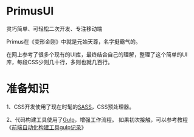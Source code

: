 # PrimusUI
灵巧简单、可轻松二次开发、专注移动端

Primus在《变形金刚》中就是元始天尊，名字挺霸气的。

在网上参考了很多个现有的UI库，最终结合自己的理解，整理了这个简单的UI库，每段CSS少则几十行，多则也就几百行。

# 准备知识
1、CSS开发使用了现在时髦的<a href="http://sass-lang.com/" target="_blank">SASS</a>，CSS预处理器。

2、代码构建工具使用了<a href="http://gulpjs.com/" target="_blank">Gulp</a>，增强工作流程。
如果初次接触，可以参考教程
《<a href="http://www.cnblogs.com/strick/p/5151714.html" target="_blank">前端自动化构建工具gulp记录</a>》
